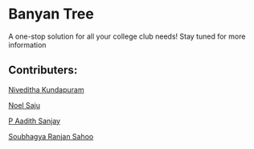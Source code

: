 # Banyan Tree
A one-stop solution for all your college club needs!
Stay tuned for more information
## Contributers:
[Niveditha Kundapuram](https://github.com/Niveditha-K17)

[Noel Saju](https://github.com/Noel-Saju)

[P Aadith Sanjay](https://github.com/Aadhith)

[Soubhagya Ranjan Sahoo](https://github.com/sahoo727)

